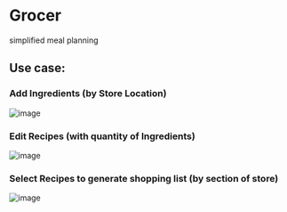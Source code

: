 # Grocer
simplified meal planning


## Use case:
### Add Ingredients (by Store Location)
![image](https://user-images.githubusercontent.com/19310711/228107840-6aa553c1-3b6e-4430-b0fa-77d16abe24ec.png)


### Edit Recipes (with quantity of Ingredients)
![image](https://user-images.githubusercontent.com/19310711/228107503-b6c2d643-0bc6-45bb-9c9a-0acd0dae6cb9.png)


### Select Recipes to generate shopping list (by section of store)
![image](https://user-images.githubusercontent.com/19310711/228949980-c3d9760c-1723-45f3-9fc9-7a4af4eabdd2.png)

